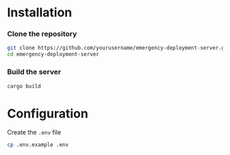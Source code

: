 # Installation

### Clone the repository

```bash
git clone https://github.com/yourusername/emergency-deployment-server.git
cd emergency-deployment-server
```

### Build the server

```bash
cargo build
```

# Configuration

Create the `.env` file  

```bash
cp .env.example .env
```


